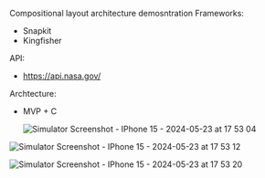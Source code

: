 Compositional layout architecture demosntration
Frameworks:
- Snapkit
- Kingfisher

API:
 - https://api.nasa.gov/   

Archtecture:
- MVP + C

  ![Simulator Screenshot - IPhone 15 - 2024-05-23 at 17 53 04](https://github.com/latynskii/NASA-APIs/assets/92750528/1d17118d-45dd-40b4-b3e8-0c974c044125)

![Simulator Screenshot - IPhone 15 - 2024-05-23 at 17 53 12](https://github.com/latynskii/NASA-APIs/assets/92750528/90a9222b-f397-479e-8869-de0805e64cd6)


![Simulator Screenshot - IPhone 15 - 2024-05-23 at 17 53 20](https://github.com/latynskii/NASA-APIs/assets/92750528/92b9c288-1ea7-4e34-a64f-e5c9c0bdfdae)
